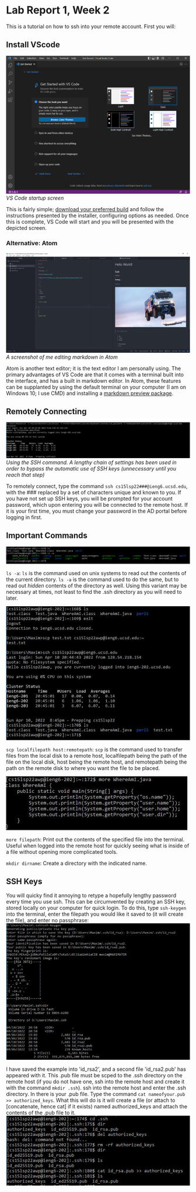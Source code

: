 # Lab Report 1, Week 2


This is a tutorial on how to ssh into your remote account. First you will:
## Install VScode
![VSCode](vscodeboot.PNG)
*VS Code startup screen*

This is fairly simple; [download your preferred build](https://code.visualstudio.com/Download) and follow the instructions presented by the installer, configuring options as needed. Once this is complete, VS Code will start and you will be presented with the depicted screen. 

### Alternative: Atom
![Screenshot](atom.PNG)
*A screenshot of me editing markdown in Atom*

Atom is another text editor; it is the text editor I am personally using. The primary advantages of VS Code are that it comes with a terminal built into the interface, and has a built in markdown editor. In Atom, these features can be supplanted by using the default terminal on your computer (I am on Windows 10; I use CMD) and installing a [markdown preview package](https://atom.io/packages/markdown-preview).

## Remotely Connecting
![Sshing](sshing.JPG)
*Using the SSH command. A lengthy chain of settings has been used in order to bypass the automatic use of SSH keys (unnecessary until you reach that step)*

To remotely connect, type the command `ssh cs15lsp22###@ieng6.ucsd.edu`, with the ### replaced by a set of characters unique and known to you. If you have not set up SSH keys, you will be prompted for your account password, which upon entering you will be connected to the remote host. If it is your first time, you must change your password in the AD portal before logging in first.

## Important Commands 
![lsing](lsing.JPG)

`ls -a`: `ls` is the command used on unix systems to read out the contents of the current directory. `ls -a` is the command used to do the same, but to read out *hidden* contents of the directory as well. Using this variant may be necessary at times, not least to find the .ssh directory as you will need to later.

![scping](scping.JPG)

`scp localfilepath host:remotepath`: `scp` is the command used to transfer files from the local disk to a remote host, localfilepath being the path of the file on the local disk, host being the remote host, and remotepath being the path on the remote disk to where you want the file to be placed.

![moreing](moreing.JPG)

`more filepath`: Print out the contents of the specified file into the terminal. Useful when logged into the remote host for quickly seeing what is inside of a file without opening more complicated tools.

`mkdir dirname`: Create a directory with the indicated name.

## SSH Keys
You will quicky find it annoying to retype a hopefully lengthy password every time you use ssh. This can be circumvented by creating an SSH key, stored locally on your computer for quick login. To do this, type `ssh-keygen` into the terminal, enter the filepath you would like it saved to (it will create the file), and enter no passphrase:
![keygen](keygening.JPG)

I have saved the example into 'id_rsa2', and a second file 'id_rsa2.pub' has appeared with it. This .pub file must be scped to the .ssh directory on the remote host (if you do not have one, ssh into the remote host and create it with the command `mkdir .ssh`). ssh into the remote host and enter the .ssh directory. In there is your .pub file. Type the command `cat nameofyour.pub >> authorized_keys`. What this will do is it will create a file (or attach to [concatenate, hence cat] if it exists) named authorized_keys and attach the contents of the .pub file to it.
![cating](cating.JPG)
